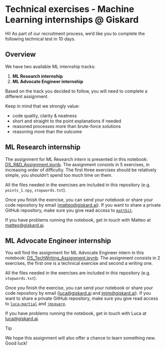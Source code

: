 # Technical exercises - Machine Learning internships @ Giskard

Hi! As part of our recruitment process, we’d like you to complete the following technical test in 10 days.

## Overview

We have two available ML internship tracks:
1. **ML Research internship**
2. **ML Advocate Engineer internship**

Based on the track you decided to follow, you will need to complete a different assignment. 

Keep in mind that we strongly value:
- code quality, clarity & neatness
- short and straight to the point explanations if needed
- reasoned processes more than brute-force solutions
- reasoning more than the outcome


## ML Research internship

The assignment for ML Research intern is presented in this notebook: [DS_R&D_Assignment.ipynb](DS_R&D_Assignment.ipynb). The assignment consists in 5 exercises, in increasing order of difficulty. The first three exercises should be relatively simple, you shouldn’t spend too much time on them.

All the files needed in the exercises are included in this repository (e.g. `points_1.npy`, `stopwords.txt`).

Once you finish the exercise, you can send your notebook or share your code repository by email (matteo@giskard.ai). If you want to share a private GitHub repository, make sure you give read access to [`mattbit`](https://github.com/mattbit).

If you have problems running the notebook, get in touch with Matteo at matteo@giskard.ai.


## ML Advocate Engineer internship

You will find the assignment for ML Advocate Engineer intern in this notebook: [DS_TechWriting_Assignment.ipynb](DS_TechWriting_Assignment.ipynb). The assignment consists in 2 exercises, the first one is a technical exercise and second a writing one. 

All the files needed in the exercises are included in this repository (e.g. `stopwords.txt`).

Once you finish the exercise, you can send your notebook or share your code repository by email (luca@giskard.ai and jmjm@giskard.ai). If you want to share a private GitHub repository, make sure you give read access to [`luca-martial`](https://github.com/luca-martial) and [`jmsquare`](https://github.com/jmsquare).

If you have problems running the notebook, get in touch with Luca at luca@giskard.ai.

> [!TIP]
> We hope this assignment will also offer a chance to learn something new. Good luck!
